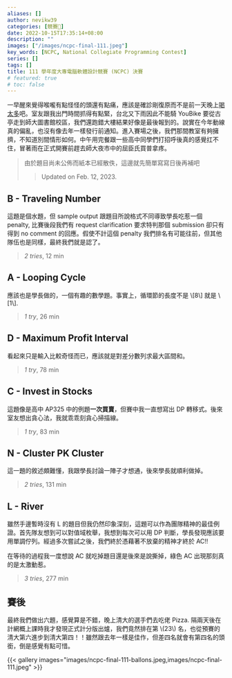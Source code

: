 ```yaml
---
aliases: []
author: nevikw39
categories: [競賽🏁]
date: 2022-10-15T17:35:14+08:00
description: ""
images: ["/images/ncpc-final-111.jpeg"]
key_words: [NCPC, National Collegiate Programming Contest]
series: []
tags: []
title: 111 學年度大專電腦軟體設計競賽 (NCPC) 決賽
# featured: true
# toc: false
---
```


一早醒來覺得喉嚨有點怪怪的頭還有點痛，應該是確診剛復原而不是前一天晚上[喝太多](posts/gekkeikan-jumai-daiginjo)吧。室友跟我出門時間抓得有點緊，台北又下雨因此不能騎 YouBike 要從古亭走到師大圖書館校區，我們還跑錯大樓結果好像是最後報到的。說實在今年動線真的偏亂，也沒有像去年一樣發行前通知。進入賽場之後，我們那間教室有夠擁擠，不知道別間情形如何。中午用完餐跟一些高中同學們打招呼後真的感覺扛不住，冒著雨在正式開賽前趕去師大夜市中的屈臣氏買普拿疼。

> 由於題目尚未公佈而紙本已經散佚，這邊就先簡單寫寫日後再補吧
> > Updated on Feb. 12, 2023.

## B - Traveling Number

這題是個水題，但 sample output 跟題目所說格式不同導致學長吃惹一個 penalty, 比賽後段我們有 request clarification 要求特判那個 submission 卻只有得到 no comment 的回應。假使不計這個 penalty 我們排名有可能往前，但其他隊伍也是同樣，最終我們就是認了。

> _2 tries_, 12 min

## A - Looping Cycle

應該也是學長做的，一個有趣的數學題。事實上，循環節的長度不是 \\[8\\] 就是 \\[1\\].

> _1 try_, 26 min

## D - Maximum Profit Interval

看起來只是輸入比較奇怪而已，應該就是對差分數列求最大區間和。

> _1 try_, 78 min

## C - Invest in Stocks

這題像是高中 AP325 中的例題**一次買賣**，但賽中我一直想寫出 DP 轉移式。後來室友想出貪心法，我就乖乖刻貪心掃描線。

> _1 try_, 83 min

## N - Cluster PK Cluster

這一題的敘述頗難懂，我跟學長討論一陣子才想通，後來學長就順利做掉。

> _2 tries_, 131 min

## L - River

雖然手邊暫時沒有 L 的題目但我仍然印象深刻，這題可以作為團隊精神的最佳例證。首先隊友想到可以對值域枚舉，我想到每次可以用 DP 判斷，學長發現應該要用單調佇列。經過多次嘗試之後，我們終於憑藉著不放棄的精神才終於 AC!!

在等待的過程我一度想說 AC 就吃掉題目還是後來是說撕掉，綠色 AC 出現那刻真的是太激動惹。

> _3 tries_, 277 min

## 賽後

最終我們做出六題，感覺算是不錯，晚上清大的選手們去吃佬 Pizza. 隔兩天後在計網概上課時我才發現正式計分版出爐，我們竟然排在第 \\(23\\) 名，也從預賽的清大第六進步到清大第四！！雖然跟去年一樣是佳作，但差四名就會有第四名的頭銜，倒是感覺有點可惜。

{{< gallery images="images/ncpc-final-111-ballons.jpeg,images/ncpc-final-111.jpeg" >}}

